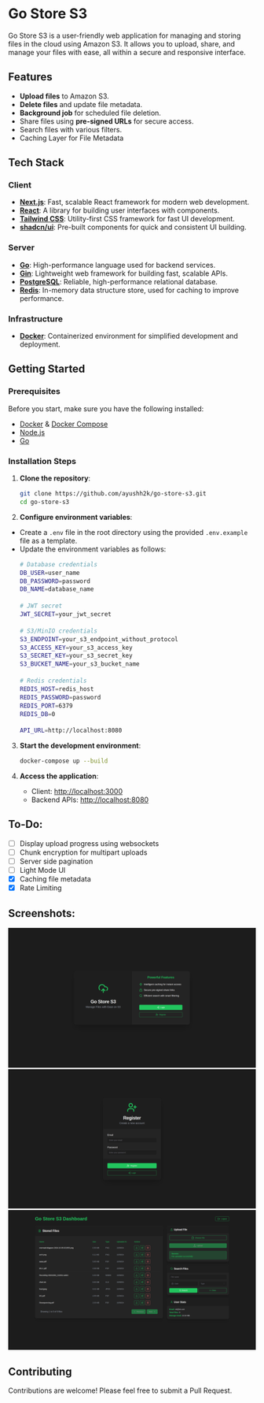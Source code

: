 
# Go Store S3

Go Store S3 is a user-friendly web application for managing and storing files in the cloud using Amazon S3. It allows you to upload, share, and manage your files with ease, all within a secure and responsive interface.

## Features

-   **Upload files** to Amazon S3.
-   **Delete files** and update file metadata.
-   **Background job** for scheduled file deletion.
-   Share files using **pre-signed URLs** for secure access.
-   Search files with various filters.
- Caching Layer for File Metadata


## Tech Stack

### Client

-   **[Next.js](https://nextjs.org/)**: Fast, scalable React framework for modern web development.
-   **[React](https://react.dev/)**: A library for building user interfaces with components.
-   **[Tailwind CSS](https://tailwindcss.com/)**: Utility-first CSS framework for fast UI development.
-   **[shadcn/ui](https://ui.shadcn.com/)**: Pre-built components for quick and consistent UI building.

### Server

-   **[Go](https://go.dev/)**: High-performance language used for backend services.
-   **[Gin](https://gin-gonic.com/)**: Lightweight web framework for building fast, scalable APIs.
-   **[PostgreSQL](https://www.postgresql.org/)**: Reliable, high-performance relational database.
-   **[Redis](https://redis.io/)**: In-memory data structure store, used for caching to improve performance.

### Infrastructure

-   **[Docker](https://www.docker.com/)**: Containerized environment for simplified development and deployment.

## Getting Started

### Prerequisites

Before you start, make sure you have the following installed:

-   [Docker](https://www.docker.com/) & [Docker Compose](https://docs.docker.com/compose/)
-   [Node.js](https://nodejs.org/en)
-   [Go](https://go.dev/)

### Installation Steps

1.  **Clone the repository**:
    
    ```bash
    git clone https://github.com/ayushh2k/go-store-s3.git 
    cd go-store-s3
    ```
2. **Configure environment variables**:

-   Create a `.env` file in the root directory using the provided `.env.example` file as a template.
-   Update the environment variables as follows:
	```bash
	# Database credentials
	DB_USER=user_name
	DB_PASSWORD=password
	DB_NAME=database_name

	# JWT secret
	JWT_SECRET=your_jwt_secret

	# S3/MinIO credentials
	S3_ENDPOINT=your_s3_endpoint_without_protocol
	S3_ACCESS_KEY=your_s3_access_key
	S3_SECRET_KEY=your_s3_secret_key
	S3_BUCKET_NAME=your_s3_bucket_name

	# Redis credentials
	REDIS_HOST=redis_host
	REDIS_PASSWORD=password
	REDIS_PORT=6379
	REDIS_DB=0
	
	API_URL=http://localhost:8080
	```
3. **Start the development environment**:
	```bash
	docker-compose up --build
	```

4.  **Access the application**:
    
    -   Client: [http://localhost:3000](http://localhost:3000)
    -   Backend APIs: [http://localhost:8080](http://localhost:8080)

## To-Do:

- [ ] Display upload progress using websockets
- [ ] Chunk encryption for multipart uploads
- [ ] Server side pagination
- [ ] Light Mode UI
- [X] Caching file metadata
- [X] Rate Limiting
	
## Screenshots:

![Screenshot](assets/screenshots/home.png)
![Screenshot](assets/screenshots/register.png)
![Screenshot](assets/screenshots/dashboard.png)

## Contributing
Contributions are welcome! Please feel free to submit a Pull Request.
